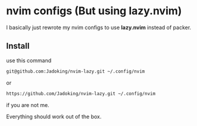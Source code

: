 # nvim configs (But using lazy.nvim)

I basically just rewrote my nvim configs to use **lazy.nvim** instead of packer.

## Install

use this command
```bash
git@github.com:Jadoking/nvim-lazy.git ~/.config/nvim
```

or

```bash
https://github.com/Jadoking/nvim-lazy.git ~/.config/nvim
```

if you are not me.

Everything should work out of the box.
